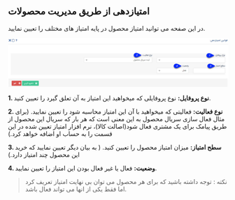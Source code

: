 ﻿## امتیازدهی از طریق مدیریت محصولات



در این صفحه می توانید امتیاز محصول در پایه امتیاز های مختلف را تعیین نمایید.

![](PointAssignment.jpg)

**1. نوع پروفایل:** نوع پروفایلی که میخواهید این امتیاز به آن  تعلق گیرد را تعیین کنید.

**2. نوع فعالیت:** فعالیتی که میخواهید با آن این امتیاز محاسبه شود را تعیین نمایید. (برای مثال فعال سازی سریال محصول به این معنی است که هر بار که سریال این محصول از طریق پیامک برای یک مشتری فعال شود(اصالت کالا)، نرم افزار امتیاز تعیین شده در این قسمت را به حساب او اضافه خواهد کرد.)

**3.  سطح امتیاز:** میزان امتیاز محصول را تعیین کنید. ( به بیان دیگر تعیین نمایید که خرید این محصول چند امتیاز دارد.)

**4. وضعیت:** فعال یا غیر فعال بودن این امتیاز را تعیین نمایید.

> نکته : توجه داشته باشید که برای هر محصول می توان بی نهایت امتیاز تعریف کرد اما فقط یکی از انها می تواند فعال باشد.

